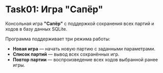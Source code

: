 # Task01: Игра "Сапёр"

Консольная игра **"Сапёр"** с поддержкой сохранения всех партий и ходов в базу данных SQLite.  

Программа поддерживает три режима работы:

- **Новая игра** — начать новую партию с заданными параметрами.  
- **Список партий** — вывод всех сохранённых игр.  
- **Повтор партии** — воспроизведение всех ходов выбранной ранее игры.
